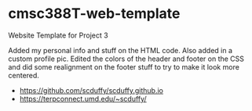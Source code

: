 # cmsc388T-web-template

Website Template for Project 3

Added my personal info and stuff on the HTML code. Also added in a custom profile pic. Edited the colors of the header and footer on the CSS and did some realignment on the footer stuff to try to make it look more centered. 

- https://github.com/scduffy/scduffy.github.io
- https://terpconnect.umd.edu/~scduffy/
